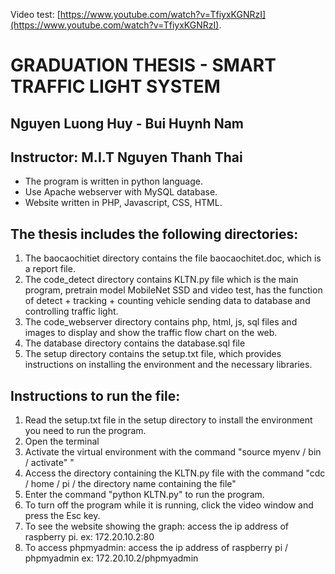 Video test: [https://www.youtube.com/watch?v=TfiyxKGNRzI](https://www.youtube.com/watch?v=TfiyxKGNRzI).

		
#		GRADUATION THESIS - SMART TRAFFIC LIGHT SYSTEM
##			Nguyen Luong Huy - Bui Huynh Nam
##		       Instructor: M.I.T Nguyen Thanh Thai


- The program is written in python language.
- Use Apache webserver with MySQL database.
- Website written in PHP, Javascript, CSS, HTML.


## The thesis includes the following directories:

1. The baocaochitiet directory contains the file baocaochitet.doc, which is a report file.
2. The code_detect directory contains KLTN.py file which is the main program, pretrain model MobileNet SSD and video test, has the function of detect + tracking + counting vehicle sending data to database and controlling traffic light.
3. The code_webserver directory contains php, html, js, sql files and images to display and show the traffic flow chart on the web.
4. The database directory contains the database.sql file
5. The setup directory contains the setup.txt file, which provides instructions on installing the environment and the necessary libraries.

## Instructions to run the file:

1. Read the setup.txt file in the setup directory to install the environment you need to run the program.
2. Open the terminal
3. Activate the virtual environment with the command "source myenv / bin / activate" "
4. Access the directory containing the KLTN.py file with the command "cdc / home / pi / the directory name containing the file"
5. Enter the command "python KLTN.py" to run the program.
6. To turn off the program while it is running, click the video window and press the Esc key.
7. To see the website showing the graph: access the ip address of raspberry pi.
ex: 172.20.10.2:80
8. To access phpmyadmin: access the ip address of raspberry pi / phpmyadmin
ex: 172.20.10.2/phpmyadmin
